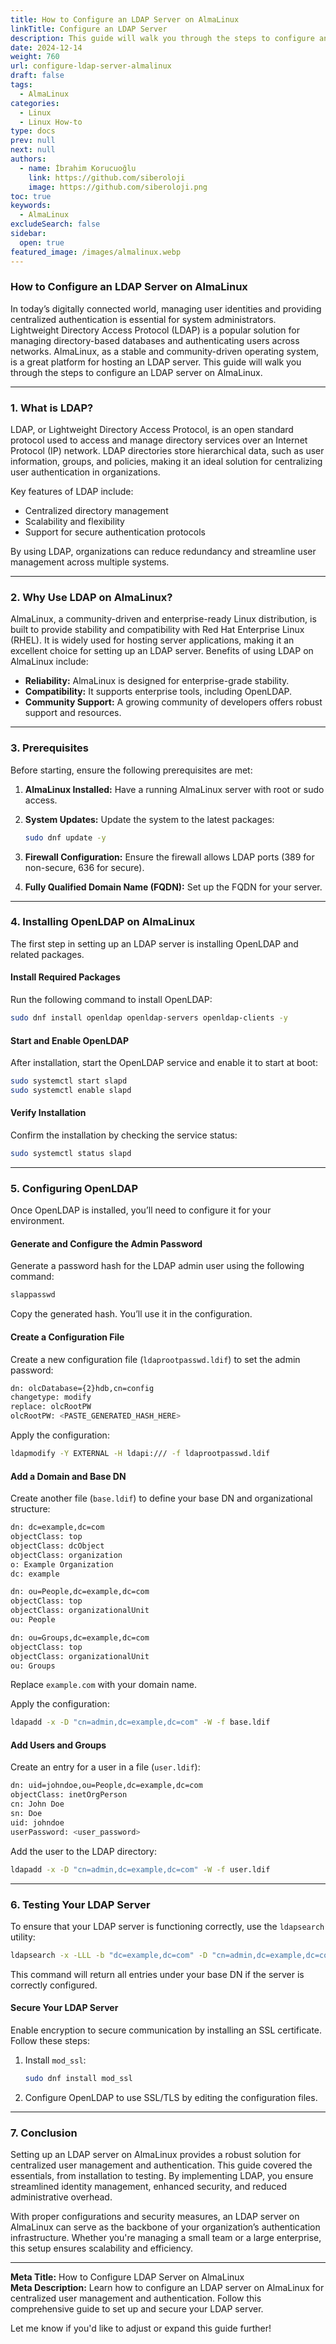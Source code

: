 ```yaml
---
title: How to Configure an LDAP Server on AlmaLinux
linkTitle: Configure an LDAP Server
description: This guide will walk you through the steps to configure an LDAP server on AlmaLinux.
date: 2024-12-14
weight: 760
url: configure-ldap-server-almalinux
draft: false
tags:
  - AlmaLinux
categories:
  - Linux
  - Linux How-to
type: docs
prev: null
next: null
authors:
  - name: İbrahim Korucuoğlu
    link: https://github.com/siberoloji
    image: https://github.com/siberoloji.png
toc: true
keywords:
  - AlmaLinux
excludeSearch: false
sidebar:
  open: true
featured_image: /images/almalinux.webp
---
```

### How to Configure an LDAP Server on AlmaLinux

In today’s digitally connected world, managing user identities and providing centralized authentication is essential for system administrators. Lightweight Directory Access Protocol (LDAP) is a popular solution for managing directory-based databases and authenticating users across networks. AlmaLinux, as a stable and community-driven operating system, is a great platform for hosting an LDAP server. This guide will walk you through the steps to configure an LDAP server on AlmaLinux.

---

### **1. What is LDAP?**

LDAP, or Lightweight Directory Access Protocol, is an open standard protocol used to access and manage directory services over an Internet Protocol (IP) network. LDAP directories store hierarchical data, such as user information, groups, and policies, making it an ideal solution for centralizing user authentication in organizations.

Key features of LDAP include:

- Centralized directory management
- Scalability and flexibility
- Support for secure authentication protocols

By using LDAP, organizations can reduce redundancy and streamline user management across multiple systems.

---

### **2. Why Use LDAP on AlmaLinux?**

AlmaLinux, a community-driven and enterprise-ready Linux distribution, is built to provide stability and compatibility with Red Hat Enterprise Linux (RHEL). It is widely used for hosting server applications, making it an excellent choice for setting up an LDAP server. Benefits of using LDAP on AlmaLinux include:

- **Reliability:** AlmaLinux is designed for enterprise-grade stability.
- **Compatibility:** It supports enterprise tools, including OpenLDAP.
- **Community Support:** A growing community of developers offers robust support and resources.

---

### **3. Prerequisites**

Before starting, ensure the following prerequisites are met:

1. **AlmaLinux Installed:** Have a running AlmaLinux server with root or sudo access.
2. **System Updates:** Update the system to the latest packages:

   ```bash
   sudo dnf update -y
   ```

3. **Firewall Configuration:** Ensure the firewall allows LDAP ports (389 for non-secure, 636 for secure).
4. **Fully Qualified Domain Name (FQDN):** Set up the FQDN for your server.

---

### **4. Installing OpenLDAP on AlmaLinux**

The first step in setting up an LDAP server is installing OpenLDAP and related packages.

#### Install Required Packages

Run the following command to install OpenLDAP:

```bash
sudo dnf install openldap openldap-servers openldap-clients -y
```

#### Start and Enable OpenLDAP

After installation, start the OpenLDAP service and enable it to start at boot:

```bash
sudo systemctl start slapd
sudo systemctl enable slapd
```

#### Verify Installation

Confirm the installation by checking the service status:

```bash
sudo systemctl status slapd
```

---

### **5. Configuring OpenLDAP**

Once OpenLDAP is installed, you’ll need to configure it for your environment.

#### Generate and Configure the Admin Password

Generate a password hash for the LDAP admin user using the following command:

```bash
slappasswd
```

Copy the generated hash. You’ll use it in the configuration.

#### Create a Configuration File

Create a new configuration file (`ldaprootpasswd.ldif`) to set the admin password:

```bash
dn: olcDatabase={2}hdb,cn=config
changetype: modify
replace: olcRootPW
olcRootPW: <PASTE_GENERATED_HASH_HERE>
```

Apply the configuration:

```bash
ldapmodify -Y EXTERNAL -H ldapi:/// -f ldaprootpasswd.ldif
```

#### Add a Domain and Base DN

Create another file (`base.ldif`) to define your base DN and organizational structure:

```bash
dn: dc=example,dc=com
objectClass: top
objectClass: dcObject
objectClass: organization
o: Example Organization
dc: example

dn: ou=People,dc=example,dc=com
objectClass: top
objectClass: organizationalUnit
ou: People

dn: ou=Groups,dc=example,dc=com
objectClass: top
objectClass: organizationalUnit
ou: Groups
```

Replace `example.com` with your domain name.

Apply the configuration:

```bash
ldapadd -x -D "cn=admin,dc=example,dc=com" -W -f base.ldif
```

#### Add Users and Groups

Create an entry for a user in a file (`user.ldif`):

```bash
dn: uid=johndoe,ou=People,dc=example,dc=com
objectClass: inetOrgPerson
cn: John Doe
sn: Doe
uid: johndoe
userPassword: <user_password>
```

Add the user to the LDAP directory:

```bash
ldapadd -x -D "cn=admin,dc=example,dc=com" -W -f user.ldif
```

---

### **6. Testing Your LDAP Server**

To ensure that your LDAP server is functioning correctly, use the `ldapsearch` utility:

```bash
ldapsearch -x -LLL -b "dc=example,dc=com" -D "cn=admin,dc=example,dc=com" -W
```

This command will return all entries under your base DN if the server is correctly configured.

#### Secure Your LDAP Server

Enable encryption to secure communication by installing an SSL certificate. Follow these steps:

1. Install `mod_ssl`:

   ```bash
   sudo dnf install mod_ssl
   ```

2. Configure OpenLDAP to use SSL/TLS by editing the configuration files.

---

### **7. Conclusion**

Setting up an LDAP server on AlmaLinux provides a robust solution for centralized user management and authentication. This guide covered the essentials, from installation to testing. By implementing LDAP, you ensure streamlined identity management, enhanced security, and reduced administrative overhead.

With proper configurations and security measures, an LDAP server on AlmaLinux can serve as the backbone of your organization’s authentication infrastructure. Whether you're managing a small team or a large enterprise, this setup ensures scalability and efficiency.

---

**Meta Title:** How to Configure LDAP Server on AlmaLinux  
**Meta Description:** Learn how to configure an LDAP server on AlmaLinux for centralized user management and authentication. Follow this comprehensive guide to set up and secure your LDAP server.

Let me know if you'd like to adjust or expand this guide further!
